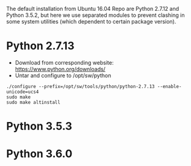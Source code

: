The default installation from Ubuntu 16.04 Repo are Python 2.7.12 and Python 3.5.2, but here we use separated modules to prevent clashing in some system utilities (which dependent to certain package version).

# Python 2.7.13

* Download from corresponding website: https://www.python.org/downloads/
* Untar and configure to /opt/sw/python
```
./configure --prefix=/opt/sw/tools/python/python-2.7.13 --enable-unicode=ucs4
sudo make
sudo make altinstall
```
# Python 3.5.3


# Python 3.6.0

